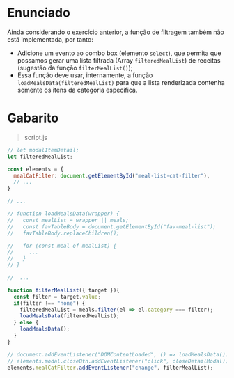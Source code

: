 # Enunciado

Ainda considerando o exercício anterior, a função de filtragem também não está implementada, por tanto:

- Adicione um evento ao combo box (elemento `select`), que permita que possamos gerar uma lista filtrada (Array `filteredMealList`) de receitas (sugestão da função `filterMealList()`);
- Essa função deve usar, internamente, a função `loadMealsData(filteredMealList)` para que a lista renderizada contenha somente os itens da categoria específica.

# Gabarito

> script.js

```javascript
// let modalItemDetail;
let filteredMealList;

const elements = {
  mealCatFilter: document.getElementById("meal-list-cat-filter"),
  // ... 
}

// ...

// function loadMealsData(wrapper) {
//   const mealList = wrapper || meals;
//   const favTableBody = document.getElementById("fav-meal-list");
//   favTableBody.replaceChildren();

//   for (const meal of mealList) {
//     ...
//   }
// }

//  ...

function filterMealList({ target }){
  const filter = target.value;
  if(filter !== "none") {
    filteredMealList = meals.filter(el => el.category === filter);
    loadMealsData(filteredMealList);
  } else {
    loadMealsData();
  }
}

// document.addEventListener("DOMContentLoaded", () => loadMealsData());
// elements.modal.closeBtn.addEventListener("click", closeDetailModal);
elements.mealCatFilter.addEventListener("change", filterMealList);
```